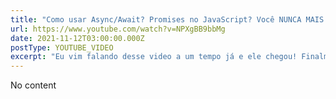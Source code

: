 ```yaml
---
title: "Como usar Async/Await? Promises no JavaScript? Você NUNCA MAIS VAI ERRAR"
url: https://www.youtube.com/watch?v=NPXgBB9bbMg
date: 2021-11-12T03:00:00.000Z
postType: YOUTUBE_VIDEO
excerpt: "Eu vim falando desse video a um tempo já e ele chegou! Finalmente você vai parar de sofrer com async/await entendendo na prática como usar esses recursos do JavaScript vendo a essência, bora ver?"
---
```


No content
